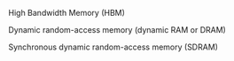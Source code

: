 High Bandwidth Memory (HBM)

Dynamic random-access memory (dynamic RAM or DRAM) 

Synchronous dynamic random-access memory (SDRAM) 